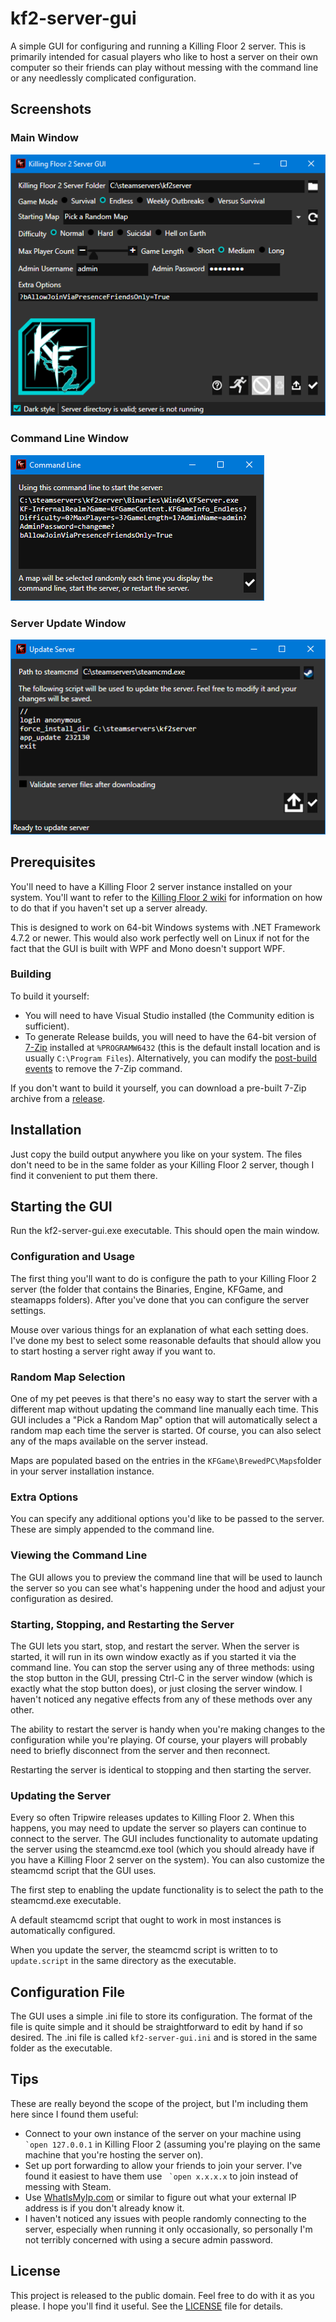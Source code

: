 # kf2-server-gui

A simple GUI for configuring and running a Killing Floor 2 server. This is
primarily intended for casual players who like to host a server on their own
computer so their friends can play without messing with the command line or any
needlessly complicated configuration.

## Screenshots

### Main Window

![Main Window](docs/main.png)

### Command Line Window

![Command Line Window](docs/commandline.png)

### Server Update Window

![Update Window](docs/update.png)

## Prerequisites

You'll need to have a Killing Floor 2 server instance installed on your system.
You'll want to refer to the [Killing Floor 2
wiki](https://wiki.killingfloor2.com/index.php?title=Dedicated_Server_(Killing_Floor_2)#Downloading\_the\_Killing\_Floor\_2\_Server)
for information on how to do that if you haven't set up a server already.

This is designed to work on 64-bit Windows systems with .NET Framework 4.7.2 or
newer. This would also work perfectly well on Linux if not for the fact that
the GUI is built with WPF and Mono doesn't support WPF.

### Building

To build it yourself:

- You will need to have Visual Studio installed (the Community edition is sufficient).
- To generate Release builds, you will need to have the 64-bit version of [7-Zip](https://www.7-zip.org/) installed at `%PROGRAMW6432` (this is the default install location and is usually `C:\Program Files`). Alternatively, you can modify the [post-build events](https://docs.microsoft.com/en-us/visualstudio/ide/how-to-specify-build-events-csharp?view=vs-2019) to remove the 7-Zip command.

If you don't want to build it yourself, you can download a pre-built 7-Zip
archive from a [release](https://github.com/spakov/kf2-server-gui/releases).

## Installation

Just copy the build output anywhere you like on your system. The files don't
need to be in the same folder as your Killing Floor 2 server, though I find it
convenient to put them there.

## Starting the GUI

Run the kf2-server-gui.exe executable. This should open the main window.

### Configuration and Usage

The first thing you'll want to do is configure the path to your Killing Floor 2
server (the folder that contains the Binaries, Engine, KFGame, and steamapps
folders). After you've done that you can configure the server settings.

Mouse over various things for an explanation of what each setting does. I've
done my best to select some reasonable defaults that should allow you to start
hosting a server right away if you want to.

### Random Map Selection

One of my pet peeves is that there's no easy way to start the server with a
different map without updating the command line manually each time. This GUI
includes a "Pick a Random Map" option that will automatically select a random
map each time the server is started. Of course, you can also select any of the
maps available on the server instead.

Maps are populated based on the entries in the `KFGame\BrewedPC\Maps`folder in
your server installation instance.

### Extra Options

You can specify any additional options you'd like to be passed to the server.
These are simply appended to the command line.

### Viewing the Command Line

The GUI allows you to preview the command line that will be used to launch the
server so you can see what's happening under the hood and adjust your
configuration as desired.

### Starting, Stopping, and Restarting the Server

The GUI lets you start, stop, and restart the server. When the server is
started, it will run in its own window exactly as if you started it via the
command line. You can stop the server using any of three methods: using the
stop button in the GUI, pressing Ctrl-C in the server window (which is exactly
what the stop button does), or just closing the server window. I haven't
noticed any negative effects from any of these methods over any other.

The ability to restart the server is handy when you're making changes to the
configuration while you're playing. Of course, your players will probably need
to briefly disconnect from the server and then reconnect.

Restarting the server is identical to stopping and then starting the server.

### Updating the Server

Every so often Tripwire releases updates to Killing Floor 2. When this happens,
you may need to update the server so players can continue to connect to the
server. The GUI includes functionality to automate updating the server using
the steamcmd.exe tool (which you should already have if you have a Killing
Floor 2 server on the system). You can also customize the steamcmd script that
the GUI uses.

The first step to enabling the update functionality is to select the path to
the steamcmd.exe executable.

A default steamcmd script that ought to work in most instances is automatically
configured.

When you update the server, the steamcmd script is written to to
`update.script` in the same directory as the executable.

## Configuration File

The GUI uses a simple .ini file to store its configuration. The format of the
file is quite simple and it should be straightforward to edit by hand if so
desired. The .ini file is called `kf2-server-gui.ini` and is stored in the same
folder as the executable.

## Tips

These are really beyond the scope of the project, but I'm including them here
since I found them useful:

- Connect to your own instance of the server on your machine using `` `open 127.0.0.1`` in Killing Floor 2 (assuming you're playing on the same machine that you're hosting the server on).
- Set up port forwarding to allow your friends to join your server. I've found it easiest to have them use `` `open x.x.x.x`` to join instead of messing with Steam.
- Use [WhatIsMyIp.com](https://www.whatismyip.com/) or similar to figure out what your external IP address is if you don't already know it.
- I haven't noticed any issues with people randomly connecting to the server, especially when running it only occasionally, so personally I'm not terribly concerned with using a secure admin password.

## License

This project is released to the public domain. Feel free to do with it as you
please. I hope you'll find it useful. See the [LICENSE](LICENSE) file for
details.
